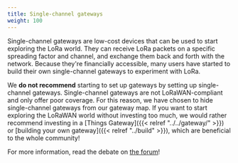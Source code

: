 ```yaml
---
title: Single-channel gateways
weight: 100
---
```


Single-channel gateways are low-cost devices that can be used to start exploring the LoRa world. They can receive LoRa packets on a specific spreading factor and channel, and exchange them back and forth with the network. Because they're financially accessible, many users have started to build their own single-channel gateways to experiment with LoRa.

We **do not recommend** starting to set up gateways by setting up single-channel gateways. Single-channel gateways are not LoRaWAN-compliant and only offer poor coverage. For this reason, we have chosen to hide single-channel gateways from our gateway map. If you want to start exploring the LoRaWAN world without investing too much, we would rather recommend investing in a [Things Gateway]({{< relref "../../gateway/" >}}) or [building your own gateway]({{< relref "../build" >}}), which are beneficial to the whole community!

For more information, read the debate on [the forum](https://www.thethingsnetwork.org/forum/t/the-future-of-single-channel-gateways/6590)!
